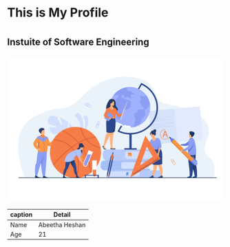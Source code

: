 # This is My Profile <h1>
## Instuite of Software Engineering<h3>
![MY Profile 3](asserts/13261.jpg)

  caption         |  Detail
----------------- | ---------------
     Name         |  Abeetha Heshan
     Age          |  21